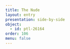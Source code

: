```yaml
---
title: The Nude
layout: entry
presentation: side-by-side
object:
  - id: ptl-26164
order: 106
menu: false
---
```







